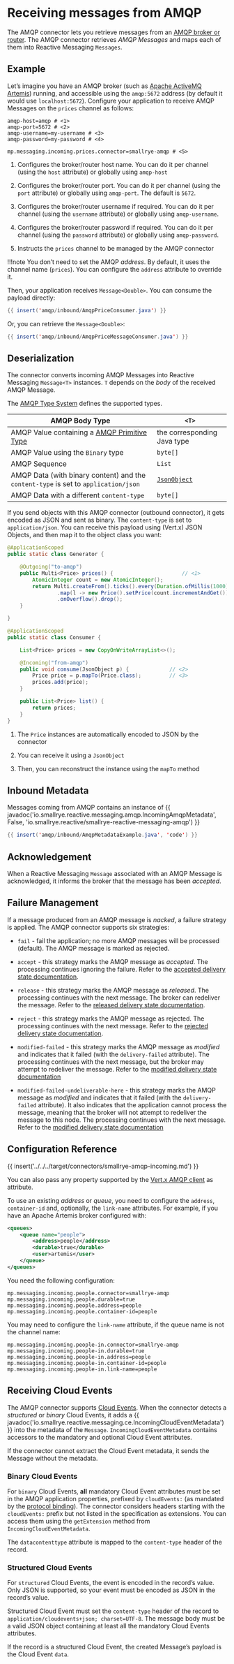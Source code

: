 # Receiving messages from AMQP

The AMQP connector lets you retrieve messages from an [AMQP broker or
router](https://www.amqp.org/product/architecture). The AMQP connector
retrieves *AMQP Messages* and maps each of them into Reactive Messaging
`Messages`.

## Example

Let’s imagine you have an AMQP broker (such as [Apache ActiveMQ
Artemis](https://activemq.apache.org/components/artemis/)) running, and
accessible using the `amqp:5672` address (by default it would use
`localhost:5672`). Configure your application to receive AMQP Messages
on the `prices` channel as follows:

```properties
amqp-host=amqp # <1>
amqp-port=5672 # <2>
amqp-username=my-username # <3>
amqp-password=my-password # <4>

mp.messaging.incoming.prices.connector=smallrye-amqp # <5>
```

1.  Configures the broker/router host name. You can do it per channel
    (using the `host` attribute) or globally using `amqp-host`

2.  Configures the broker/router port. You can do it per channel (using
    the `port` attribute) or globally using `amqp-port`. The default is
    `5672`.

3.  Configures the broker/router username if required. You can do it per
    channel (using the `username` attribute) or globally using
    `amqp-username`.

4.  Configures the broker/router password if required. You can do it per
    channel (using the `password` attribute) or globally using
    `amqp-password`.

5.  Instructs the `prices` channel to be managed by the AMQP connector

!!!note
    You don’t need to set the AMQP *address*. By default, it uses the
    channel name (`prices`). You can configure the `address` attribute to
    override it.

Then, your application receives `Message<Double>`. You can consume the
payload directly:

``` java
{{ insert('amqp/inbound/AmqpPriceConsumer.java') }}
```

Or, you can retrieve the `Message<Double>`:

``` java
{{ insert('amqp/inbound/AmqpPriceMessageConsumer.java') }}
```

## Deserialization

The connector converts incoming AMQP Messages into Reactive Messaging
`Message<T>` instances. `T` depends on the *body* of the received AMQP
Message.

The [AMQP Type
System](http://docs.oasis-open.org/amqp/core/v1.0/os/amqp-core-types-v1.0-os.html)
defines the supported types.

| AMQP Body Type                                                                                                                                              | `<T>`                                                                            |
|-------------------------------------------------------------------------------------------------------------------------------------------------------------|----------------------------------------------------------------------------------|
| AMQP Value containing a [AMQP Primitive Type](http://docs.oasis-open.org/amqp/core/v1.0/os/amqp-core-types-v1.0-os.html#section-primitive-type-definitions) | the corresponding Java type                                                      |
| AMQP Value using the `Binary` type                                                                                                                          | `byte[]`                                                                         |
| AMQP Sequence                                                                                                                                               | `List`                                                                           |
| AMQP Data (with binary content) and the `content-type` is set to `application/json`                                                                         | [`JsonObject`](https://vertx.io/docs/apidocs/io/vertx/core/json/JsonObject.html) |
| AMQP Data with a different `content-type`                                                                                                                   | `byte[]`                                                                         |

If you send objects with this AMQP connector (outbound connector), it
gets encoded as JSON and sent as binary. The `content-type` is set to
`application/json`. You can receive this payload using (Vert.x) JSON
Objects, and then map it to the object class you want:

``` java
@ApplicationScoped
public static class Generator {

    @Outgoing("to-amqp")
    public Multi<Price> prices() {                      // <1>
        AtomicInteger count = new AtomicInteger();
        return Multi.createFrom().ticks().every(Duration.ofMillis(1000))
                .map(l -> new Price().setPrice(count.incrementAndGet()))
                .onOverflow().drop();
    }

}

@ApplicationScoped
public static class Consumer {

    List<Price> prices = new CopyOnWriteArrayList<>();

    @Incoming("from-amqp")
    public void consume(JsonObject p) {             // <2>
        Price price = p.mapTo(Price.class);         // <3>
        prices.add(price);
    }

    public List<Price> list() {
        return prices;
    }
}
```

1.  The `Price` instances are automatically encoded to JSON by the
    connector

2.  You can receive it using a `JsonObject`

3.  Then, you can reconstruct the instance using the `mapTo` method

## Inbound Metadata

Messages coming from AMQP contains an instance of {{ javadoc('io.smallrye.reactive.messaging.amqp.IncomingAmqpMetadata', False, 'io.smallrye.reactive/smallrye-reactive-messaging-amqp') }}

``` java
{{ insert('amqp/inbound/AmqpMetadataExample.java', 'code') }}
```

## Acknowledgement

When a Reactive Messaging `Message` associated with an AMQP Message is
acknowledged, it informs the broker that the message has been
*accepted*.

## Failure Management

If a message produced from an AMQP message is *nacked*, a failure
strategy is applied. The AMQP connector supports six strategies:

-   `fail` - fail the application; no more AMQP messages will be
    processed (default). The AMQP message is marked as rejected.

-   `accept` - this strategy marks the AMQP message as *accepted*. The
    processing continues ignoring the failure. Refer to the [accepted
    delivery state
    documentation](http://docs.oasis-open.org/amqp/core/v1.0/os/amqp-core-messaging-v1.0-os.html#type-accepted).

-   `release` - this strategy marks the AMQP message as *released*. The
    processing continues with the next message. The broker can redeliver
    the message. Refer to the [released delivery state
    documentation](http://docs.oasis-open.org/amqp/core/v1.0/os/amqp-core-messaging-v1.0-os.html#type-released).

-   `reject` - this strategy marks the AMQP message as rejected. The
    processing continues with the next message. Refer to the [rejected
    delivery state
    documentation](http://docs.oasis-open.org/amqp/core/v1.0/os/amqp-core-messaging-v1.0-os.html#type-rejected).

-   `modified-failed` - this strategy marks the AMQP message as
    *modified* and indicates that it failed (with the `delivery-failed`
    attribute). The processing continues with the next message, but the
    broker may attempt to redeliver the message. Refer to the [modified
    delivery state
    documentation](http://docs.oasis-open.org/amqp/core/v1.0/os/amqp-core-messaging-v1.0-os.html#type-modified)

-   `modified-failed-undeliverable-here` - this strategy marks the AMQP
    message as *modified* and indicates that it failed (with the
    `delivery-failed` attribute). It also indicates that the application
    cannot process the message, meaning that the broker will not attempt
    to redeliver the message to this node. The processing continues with
    the next message. Refer to the [modified delivery state
    documentation](http://docs.oasis-open.org/amqp/core/v1.0/os/amqp-core-messaging-v1.0-os.html#type-modified)

## Configuration Reference


{{ insert('../../../target/connectors/smallrye-amqp-incoming.md') }}

You can also pass any property supported by the [Vert.x AMQP
client](https://vertx.io/docs/vertx-amqp-client/java/) as attribute.

To use an existing *address* or *queue*, you need to configure the
`address`, `container-id` and, optionally, the `link-name` attributes.
For example, if you have an Apache Artemis broker configured with:

``` xml
<queues>
    <queue name="people">
        <address>people</address>
        <durable>true</durable>
        <user>artemis</user>
    </queue>
</queues>
```

You need the following configuration:

``` properties
mp.messaging.incoming.people.connector=smallrye-amqp
mp.messaging.incoming.people.durable=true
mp.messaging.incoming.people.address=people
mp.messaging.incoming.people.container-id=people
```

You may need to configure the `link-name` attribute, if the queue name
is not the channel name:

``` properties
mp.messaging.incoming.people-in.connector=smallrye-amqp
mp.messaging.incoming.people-in.durable=true
mp.messaging.incoming.people-in.address=people
mp.messaging.incoming.people-in.container-id=people
mp.messaging.incoming.people-in.link-name=people
```

## Receiving Cloud Events

The AMQP connector supports [Cloud Events](https://cloudevents.io/).
When the connector detects a *structured* or *binary* Cloud Events, it
adds a {{ javadoc('io.smallrye.reactive.messaging.ce.IncomingCloudEventMetadata') }}
into the metadata of the `Message`. `IncomingCloudEventMetadata`
contains accessors to the mandatory and optional Cloud Event attributes.

If the connector cannot extract the Cloud Event metadata, it sends the
Message without the metadata.

### Binary Cloud Events

For `binary` Cloud Events, **all** mandatory Cloud Event attributes must
be set in the AMQP application properties, prefixed by `cloudEvents:`
(as mandated by the [protocol
binding](https://github.com/cloudevents/spec/blob/v1.0.1/amqp-protocol-binding.md)).
The connector considers headers starting with the `cloudEvents:` prefix
but not listed in the specification as extensions. You can access them
using the `getExtension` method from `IncomingCloudEventMetadata`.

The `datacontenttype` attribute is mapped to the `content-type` header
of the record.

### Structured Cloud Events

For `structured` Cloud Events, the event is encoded in the record’s
value. Only JSON is supported, so your event must be encoded as JSON in
the record’s value.

Structured Cloud Event must set the `content-type` header of the record
to `application/cloudevents+json; charset=UTF-8`. The message body must
be a valid JSON object containing at least all the mandatory Cloud
Events attributes.

If the record is a structured Cloud Event, the created Message’s payload
is the Cloud Event `data`.
